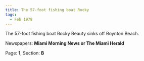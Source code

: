 ```yaml
---  
title: The 57-foot fishing boat Rocky  
tags:  
  - Feb 1978  
---  
```

  
The 57-foot fishing boat Rocky Beauty sinks off Boynton Beach.  
  
Newspapers: **Miami Morning News or The Miami Herald**  
  
Page: **1**, Section: **B** 
